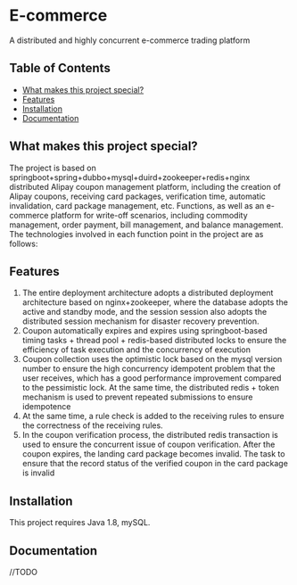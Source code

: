 # E-commerce
A distributed and highly concurrent e-commerce trading platform

## Table of Contents

- [What makes this project special?](#what-makes-this-project-special)
- [Features](#features)
- [Installation](#installation)
- [Documentation](#documentation)


## What makes this project special?

The project is based on springboot+spring+dubbo+mysql+duird+zookeeper+redis+nginx distributed Alipay coupon management platform, including the creation of Alipay coupons, receiving card packages, verification time, automatic invalidation, card package management, etc. Functions, as well as an e-commerce platform for write-off scenarios, including commodity management, order payment, bill management, and balance management. The technologies involved in each function point in the project are as follows:

## Features

1. The entire deployment architecture adopts a distributed deployment architecture based on nginx+zookeeper, where the database adopts the active and standby mode, and the session session also adopts the distributed session mechanism for disaster recovery prevention.
2. Coupon automatically expires and expires using springboot-based timing tasks + thread pool + redis-based distributed locks to ensure the efficiency of task execution and the concurrency of execution
3. Coupon collection uses the optimistic lock based on the mysql version number to ensure the high concurrency idempotent problem that the user receives, which has a good performance improvement compared to the pessimistic lock. At the same time, the distributed redis + token mechanism is used to prevent repeated submissions to ensure idempotence
4. At the same time, a rule check is added to the receiving rules to ensure the correctness of the receiving rules.
5. In the coupon verification process, the distributed redis transaction is used to ensure the concurrent issue of coupon verification. After the coupon expires, the landing card package becomes invalid. The task to ensure that the record status of the verified coupon in the card package is invalid

## Installation

This project requires Java 1.8, mySQL.


## Documentation

//TODO



